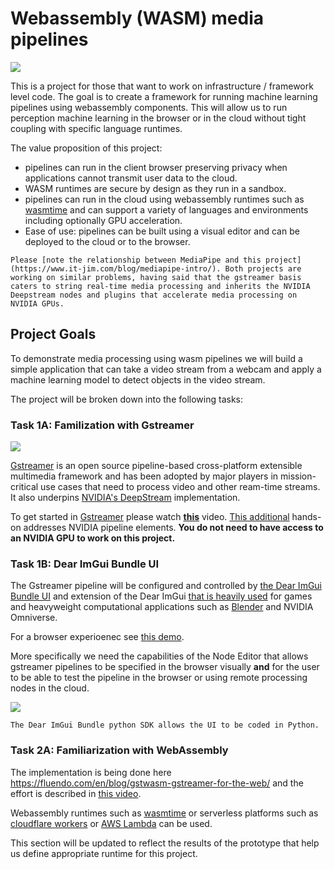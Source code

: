 # Webassembly (WASM) media pipelines

![](images/wasm.png)

This is a project for those that want to work on infrastructure / framework level code. The goal is to create a framework for running machine learning pipelines using webassembly components. This will allow us to run perception machine learning in the browser or in the cloud without tight coupling with specific language runtimes. 

The value proposition of this project: 

* pipelines can run in the client browser preserving privacy when applications cannot transmit user data to the cloud. 
* WASM runtimes are secure by design as they run in a sandbox. 
* pipelines can run in the cloud using webassembly runtimes such as [wasmtime](https://wasmtime.dev/) and can support a variety of languages and environments including optionally GPU acceleration. 
* Ease of use: pipelines can be built using a visual editor and can be deployed to the cloud or to the browser.

```{note}
Please [note the relationship between MediaPipe and this project](https://www.it-jim.com/blog/mediapipe-intro/). Both projects are working on similar problems, having said that the gstreamer basis caters to string real-time media processing and inherits the NVIDIA Deepstream nodes and plugins that accelerate media processing on NVIDIA GPUs.
```

## Project Goals

To demonstrate media processing using wasm pipelines we will build a simple application that can take a video stream from a webcam and apply a machine learning model to detect objects in the video stream.  

The project will be broken down into the following tasks:

### Task 1A: Familization with Gstreamer

![](images/gstreamer-overview.png)

[Gstreamer](https://gstreamer.freedesktop.org/documentation/application-development/introduction/gstreamer.html?gi-language=c) is an open source pipeline-based cross-platform extensible multimedia framework and has been adopted by major players in mission-critical use cases that need to process video and other ream-time streams. It also underpins [NVIDIA's DeepStream](https://developer.nvidia.com/deepstream-sdk) implementation. 


To get started in [Gstreamer](https://gstreamer.freedesktop.org/) please watch  **[this](https://www.youtube.com/watch?v=ZphadMGufY8)** video. [This additional](https://www.youtube.com/watch?v=_yU1kfcC6rY) hands-on addresses NVIDIA pipeline elements. **You do not need to have access to an NVIDIA GPU to work on this project.**

### Task 1B: Dear ImGui Bundle UI

The Gstreamer pipeline will be configured and controlled by [the Dear ImGui Bundle UI](https://code-ballads.net/annoucing-dear-imgui-bundle/) and extension of the Dear ImGui [that is heavily used](https://github.com/ocornut/imgui/wiki/Software-using-dear-imgui) for games and heavyweight computational applications such as [Blender](https://www.blender.org/) and NVIDIA Omniverse.

For a browser experioenec see [this demo](https://traineq.org/ImGuiBundle/emscripten/bin/demo_imgui_bundle.html). 

More specifically we need the capabilities of the Node Editor that allows gstreamer pipelines to be specified in the browser visually **and** for the user to be able to test the pipeline in the browser or using remote processing nodes in the cloud.

![](images/node-gui.png)

```{note}
The Dear ImGui Bundle python SDK allows the UI to be coded in Python. 
```

### Task 2A: Familiarization with WebAssembly

The implementation is being done here  https://fluendo.com/en/blog/gstwasm-gstreamer-for-the-web/ and the effort is described in [this video](https://gstconf.ubicast.tv/videos/gstwasm-gstreamer-for-the-web/). 

Webassembly runtimes such as [wasmtime](https://wasmtime.dev/) or serverless platforms such as  [cloudflare workers](https://developers.cloudflare.com/workers/runtime-apis/webassembly/) or [AWS Lambda](https://aws.amazon.com/lambda/) can be used. 

This section will be updated to reflect the results of the prototype that help us define appropriate runtime for this project. 








